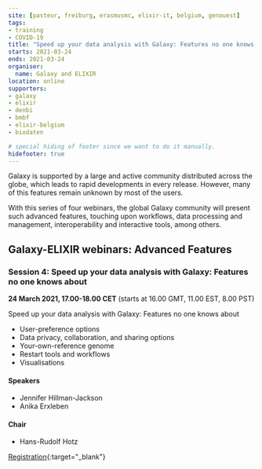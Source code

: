 ```yaml
---
site: [pasteur, freiburg, erasmusmc, elixir-it, belgium, genouest]
tags:
- training
- COVID-19
title: "Speed up your data analysis with Galaxy: Features no one knows about"
starts: 2021-03-24
ends: 2021-03-24
organiser:
  name: Galaxy and ELIXIR
location: online
supporters:
- galaxy
- elixir
- denbi
- bmbf
- elixir-belgium
- biodaten

# special hiding of footer since we want to do it manually.
hidefooter: true
---
```


Galaxy is supported by a large and active community distributed across the globe, which leads to rapid developments in every release. However, many of this features remain unknown by most of the users.

With this series of four webinars, the global Galaxy community will present such advanced features, touching upon workflows, data processing and management, interoperability and interactive tools, among others. 

## Galaxy-ELIXIR webinars: Advanced Features

### Session 4: Speed up your data analysis with Galaxy: Features no one knows about

**24 March 2021, 17.00-18.00 CET** (starts at 16.00 GMT, 11.00 EST, 8.00 PST)

Speed up your data analysis with Galaxy: Features no one knows about

- User-preference options
- Data privacy, collaboration, and sharing options
- Your-own-reference genome
- Restart tools and workflows
- Visualisations


#### Speakers


* Jennifer Hillman-Jackson
* Anika Erxleben

#### Chair

* Hans-Rudolf Hotz


[Registration](https://us02web.zoom.us/webinar/register/WN_oIXQYaCpTfqp9RgOu6gj3g){:target="_blank"}



